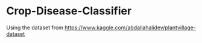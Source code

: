 # Crop-Disease-Classifier
Using the dataset from https://www.kaggle.com/abdallahalidev/plantvillage-dataset
